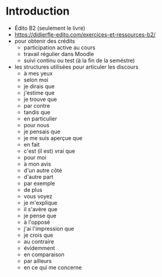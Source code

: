# Introduction

- Édito B2 (seulement le livre)
- https://didierfle-edito.com/exercices-et-ressources-b2/
- pour obtenir des crédits
	- participation active au cours
	- travail régulier dans Moodle
	- suivi continu ou test (à la fin de la seméstre)
- les structures utilisées pour articuler les discours
	- à mes yeux
	- selon moi
	- je dirais que
	- j'estime que
	- je trouve que
	- par contre
	- tandis que
	- en particulier
	- pour nous
	- je pensais que
	- je me suis aperçue que
	- en fait
	- c'est (il est) vrai que
	- pour moi
	- à mon avis
	- d'un autre côté
	- d'autre part
	- par exemple
	- de plus
	- vous voyez
	- je m'explique
	- il s'avère que
	- je pense que
	- à l'opposé
	- j'ai l'impression que
	- je crois que
	- au contraire
	- évidemment
	- en comparaison
	- par ailleurs
	- en ce qui me concerne